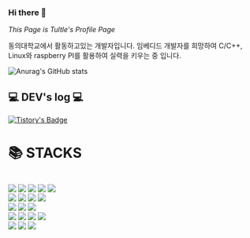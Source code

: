### Hi there 👋

<!--
**PinkTultle/PinkTultle** is a ✨ _special_ ✨ repository because its `README.md` (this file) appears on your GitHub profile.

Here are some ideas to get you started:

- 🔭 I’m currently working on ...
- 🌱 I’m currently learning ...
- 👯 I’m looking to collaborate on ...
- 🤔 I’m looking for help with ...
- 💬 Ask me about ...
- 📫 How to reach me: ...
- 😄 Pronouns: ...
- ⚡ Fun fact: ...
-->

*This Page is Tultle's Profile Page*

동의대학교에서 활동하고있는 개발자입니다.
임베디드 개발자를 희망하여 C/C++, Linux와 
raspberry PI를 활용하여 실력을 키우는 중 입니다.



![Anurag's GitHub stats](https://github-readme-stats.vercel.app/api?username=PinkTultle&show_icons=true&theme=radical)

## 💻 DEV's log 💻
[![Tistory's Badge](https://github-readme-tistory-card.vercel.app/api/badge?name=Tistory&theme=dark)](https://pink-tt-world.tistory.com/)

<div align=left><h1>📚 STACKS </h1></div>
<br>
  <img src="https://img.shields.io/badge/C-50808E?style=for-the-badge&logo=c&logoColor=white"> 
  <img src="https://img.shields.io/badge/C++-06908F?style=for-the-badge&logo=cplusplus&logoColor=white">
  <img src="https://img.shields.io/badge/C%23-0CA4A5?style=for-the-badge&logo=csharp&logoColor=white">
  <img src="https://img.shields.io/badge/JAVA-FB8B24?style=for-the-badge&logo=openjdk&logoColor=white">
  <img src="https://img.shields.io/badge/Python-90F3FF?style=for-the-badge&logo=python&logoColor=white">
  </br>

  <img src="https://img.shields.io/badge/Apache-C4C6E7?style=for-the-badge&logo=apache&logoColor=white">
  <img src="https://img.shields.io/badge/Oracle-A50104?style=for-the-badge&logo=oracle&logoColor=white">
  <img src="https://img.shields.io/badge/MYSQL-색상?style=for-the-badge&logo=mysql&logoColor=white">
  <img src="https://img.shields.io/badge/Maria DB-색상?style=for-the-badge&logo=mariadb&logoColor=white">
  <br>

  <img src="https://img.shields.io/badge/Git-색상?style=for-the-badge&logo=git&logoColor=white">
  <img src="https://img.shields.io/badge/Github-색상?style=for-the-badge&logo=github&logoColor=white">
  <img src="https://img.shields.io/badge/Sourcetree-색상?style=for-the-badge&logo=sourcetree&logoColor=white">
  <br>
  
  <img src="https://img.shields.io/badge/Linux-색상?style=for-the-badge&logo=linux&logoColor=white">
  <img src="https://img.shields.io/badge/Ubuntu-색상?style=for-the-badge&logo=ubuntu&logoColor=white">
  <img src="https://img.shields.io/badge/Raspbian-색상?style=for-the-badge&logo=raspberrypi&logoColor=white">
  <img src="https://img.shields.io/badge/ROS2-색상?style=for-the-badge&logo=ros&logoColor=white">
  <br>
  
  <img src="https://img.shields.io/badge/Arduino-색상?style=for-the-badge&logo=arduino&logoColor=white">
  <img src="https://img.shields.io/badge/Raspberry PI-색상?style=for-the-badge&logo=raspberrypi&logoColor=white">
  <img src="https://img.shields.io/badge/STM32-색상?style=for-the-badge&logo=stmicroelectronics&logoColor=white">
  <br>
  
  



